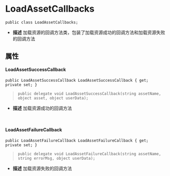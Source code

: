 # LoadAssetCallbacks
```
public class LoadAssetCallbacks;
```
- **描述**
    加载资源的回调方法类，包装了加载资源成功的回调方法和加载资源失败的回调方法


## 属性
#### LoadAssetSuccessCallback
```
public LoadAssetSuccessCallback LoadAssetSuccessCallback { get; private set; }
```
> ```public delegate void LoadAssetSuccessCallback(string assetName, object asset, object userData);```
- **描述**
    加载资源成功的回调方法
<br>

#### LoadAssetFailureCallback
```
public LoadAssetFailureCallback LoadAssetFailureCallback { get; private set; }
```
> ```public delegate void LoadAssetFailureCallback(string assetName, string errorMsg, object userData);```
- **描述**
    加载资源失败的回调方法
<br>